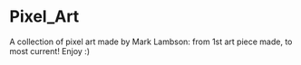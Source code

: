 # Pixel_Art
A collection of pixel art made by Mark Lambson: from 1st art piece made, to most current! Enjoy :) 
